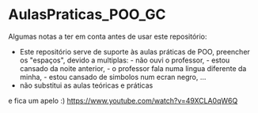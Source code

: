 # AulasPraticas_POO_GC

Algumas notas a ter em conta antes de usar este repositório:
* Este repositório serve de suporte às aulas práticas de POO, preencher os "espaços", devido a multiplas: 
        - não ouvi o professor, 
        - estou cansado da noite anterior, 
        - o professor fala numa lingua diferente da minha, 
        - estou cansado de simbolos num ecran negro, ...
* não substitui as aulas teóricas e práticas

e fica um apelo :) https://www.youtube.com/watch?v=49XCLA0qW6Q
